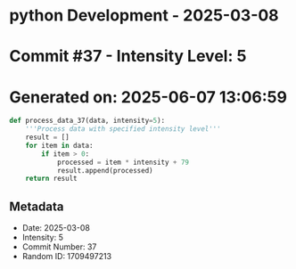 ﻿# python Development - 2025-03-08
# Commit #37 - Intensity Level: 5
# Generated on: 2025-06-07 13:06:59
```python
def process_data_37(data, intensity=5):
    '''Process data with specified intensity level'''
    result = []
    for item in data:
        if item > 0:
            processed = item * intensity + 79
            result.append(processed)
    return result
```
## Metadata
- Date: 2025-03-08
- Intensity: 5
- Commit Number: 37
- Random ID: 1709497213
